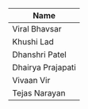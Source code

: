| **Name**     |
|--------------|
|Viral Bhavsar |
|Khushi Lad |
|Dhanshri Patel |
|Dhairya Prajapati |
|Vivaan Vir | 
|Tejas Narayan |


